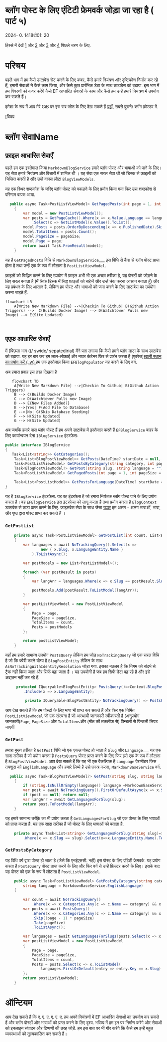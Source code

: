 # ब्लॉग पोस्ट के लिए एंटिटी फ्रेमवर्क जोड़ा जा रहा है ( पार्ट ५)

<!--category-- ASP.NET, Entity Framework -->
<datetime class="hidden">2024- 0. 1418टी01: 20</datetime>

हिस्से में देखें [1](/blog/addingentityframeworkforblogpostspt1) और [2](/blog/addingentityframeworkforblogpostspt2) और [3](/blog/addingentityframeworkforblogpostspt3) और [4](/blog/addingentityframeworkforblogpostspt4) पिछले चरण के लिए.

# परिचय

पहले भाग में हम कैसे डाटाबेस सेट करने के लिए कवर, कैसे हमारे नियंत्रण और दृष्टिकोण निर्माण कर रहे हैं, हमारी सेवाओं ने कैसे काम किया, और कैसे कुछ प्रारंभिक डेटा के साथ डाटाबेस को बढ़ाया. इस भाग में हम विवरणों को कवर करेंगे कैसे EF आधारित सेवाओं के काम और कैसे हम उन्हें हमारे नियंत्रण में उपयोग कर सकते हैं।

हमेशा के रूप में आप मेरे GiB पर इस सब स्रोत के लिए देख सकते हैं [यहाँ](https://github.com/scottgal/mostlylucidweb/tree/main/Mostlylucid/Blog), सबसे पुराने/ ब्लॉग फ़ोल्डर में.

[विषय

# ब्लॉग सेवाName

## फ़ाइल आधारित सेवाएँ

पहले हम एक इस्तेमाल किया `MarkdownBlogService` हमारे ब्लॉग पोस्ट और भाषाओं को पाने के लिए। यह सेवा हमारे नियंत्रण और विचारों में शामिल थी । यह सेवा एक सरल सेवा थी जो डिस्क से फ़ाइलों को चिन्हित करती है और उन्हें वापस लौटा `BlogViewModels`.

यह एक स्थिर शब्दकोश के जरिए ब्लॉग पोस्ट को पकड़ने के लिए प्रयोग किया गया फिर उस शब्दकोश से परिणाम वापस आया.

```csharp
  public async Task<PostListViewModel> GetPagedPosts(int page = 1, int pageSize = 10, string language = EnglishLanguage)
    {
        var model = new PostListViewModel();
        var posts = GetPageCache().Where(x => x.Value.Language == language)
            .Select(x => GetListModel(x.Value)).ToList();
        model.Posts = posts.OrderByDescending(x => x.PublishedDate).Skip((page - 1) * pageSize).Take(pageSize).ToList();
        model.TotalItems = posts.Count();
        model.PageSize = pageSize;
        model.Page = page;
        return await Task.FromResult(model);
    }
```

यह है `GetPagedPosts` विधि से `MarkdownBlogService`___ इस विधि से कैश से ब्लॉग पोस्ट प्राप्त होता है तथा उन्हें एक के रूप में लौटाता है `PostListViewModel`.

फ़ाइलों को चिह्नित करने के लिए उपयोग में फ़ाइल अभी भी एक अच्छा तरीका है, यह पोस्टों को जोड़ने के लिए सरल बनाता है (मैं सिर्फ डिस्क में चिह्न फ़ाइलों को सहेजें और उन्हें चेक करना आसान बनाता हूँ) और यह प्रबंधन के लिए आसान है. लेकिन हम पोस्ट और भाषाओं को जमा करने के लिए डाटाबेस का उपयोग करना चाहते हैं.

```mermaid
flowchart LR
    A[Write New Markdown File] -->|Checkin To Github| B(Github Action Triggers) -->  C(Builds Docker Image) --> D(Watchtower Pulls new Image) --> E(Site Updated)
   
  
```

## एएफ़ आधारित सेवाएँ

में [पिछला भाग ((/ swide/ sepatedirial) मैंने पता लगाया कि कैसे हमने ब्लॉग डाटा के साथ डाटाबेस को बढ़ाया. यह हर बार जब हम लाल-लोफ़ाई और नावर कंटेनर फिर से प्रारंभ करता है (एवरेज)[खाली स्थान का प्रयोग करें (_w) ](blog/dockercompose)हम एक इस्तेमाल किया `EFBlogPopulator` यह करने के लिए वर्ग.

अब हमारा प्रवाह इस तरह दिखता है

```mermaid
   flowchart TD
    A[Write New Markdown File] -->|Checkin To Github| B(Github Action Triggers)
    B --> C(Builds Docker Image)
    C --> D(Watchtower Pulls new Image)
    D --> E{New Files Added?}
    E -->|Yes| F(Add File to Database)
    E -->|No| G(Skip Database Seeding)
    F --> H(Site Updated)
    G --> H(Site Updated)

```

अब जबकि हमारे पास ब्लॉग पोस्ट हैं हम अपने डाटाबेस में इस्तेमाल करते हैं `EFBlogService` बाहर के लिए कार्यान्वयन देना `IBlogService` इंटरफेसः

```csharp
public interface IBlogService
{
   Task<List<string>> GetCategories();
    Task<List<BlogPostViewModel>> GetPosts(DateTime? startDate = null, string category = "");
    Task<PostListViewModel> GetPostsByCategory(string category, int page = 1, int pageSize = 10, string language = MarkdownBaseService.EnglishLanguage);
    Task<BlogPostViewModel?> GetPost(string slug, string language = "");
    Task<PostListViewModel> GetPagedPosts(int page = 1, int pageSize = 10, string language = MarkdownBaseService.EnglishLanguage);
    
    Task<List<PostListModel>> GetPostsForLanguage(DateTime? startDate = null, string category = "", string language = MarkdownBaseService.EnglishLanguage);
}
```

यह है `IBlogService` इंटरफेस. यह वह इंटरफेस है जो हमारा नियंत्रक ब्लॉग पोस्ट पाने के लिए प्रयोग करता है। वह `EFBlogService` इस इंटरफेस को लागू करता है तथा प्रयोग करता है `BlogContext` डाटाबेस से डाटा प्राप्त करने के लिए.
फ़ाइलबेस सेवा के साथ जैसा [ऊपर](#file-based-services) हम अलग - अलग भाषाओं, भाषा, और पृष्ठ द्वारा पोस्ट प्राप्त कर सकते हैं ।

### `GetPostList`

```csharp
    private async Task<PostListViewModel> GetPostList(int count, List<BlogPostEntity> posts, int page, int pageSize)
    {
        var languages = await NoTrackingQuery().Select(x =>
                new { x.Slug, x.LanguageEntity.Name }
            ).ToListAsync();

        var postModels = new List<PostListModel>();

        foreach (var postResult in posts)
        {
            var langArr = languages.Where(x => x.Slug == postResult.Slug).Select(x => x.Name).ToArray();

            postModels.Add(postResult.ToListModel(langArr));
        }

        var postListViewModel = new PostListViewModel
        {
            Page = page,
            PageSize = pageSize,
            TotalItems = count,
            Posts = postModels
        };

        return postListViewModel;
    }
```

यहाँ हम हमारे सामान्य उपयोग `PostsQuery` लेकिन हम जोड़ `NoTrackingQuery` जो एक सरल विधि है जो कि क्वैरी करने योग्य है `BlogPostEntity` लेकिन के साथ `AsNoTrackingWithIdentityResolution` जोड़ा गया. इसका मतलब है कि निगम को संदर्भ से ट्रैक नहीं किया जाता और सिर्फ पढ़ा जाता है । यह उपयोगी है जब हम सिर्फ डेटा पढ़ रहे हैं और इसे अद्यतन नहीं कर रहे हैं.

```csharp
     protected IQueryable<BlogPostEntity> PostsQuery()=>Context.BlogPosts.Include(x => x.Categories)
        .Include(x => x.LanguageEntity);
     
         private IQueryable<BlogPostEntity> NoTrackingQuery() => PostsQuery().AsNoTrackingWithIdentityResolution();
```

आप देख सकते हैं कि हम पोस्टों के लिए भाषा भी प्राप्त कर सकते हैं और फिर एक निर्मित `PostListViewModel` जो एक संरचना है जो अस्थायी जानकारी स्वीकारती है (अनुप्रयोग जानकारी)`Page`, `PageSize` और `TotalItems`और (मौत की तकलीफ़ से) पिन्डली से पिन्डली लिपट जाएगी

### `GetPost`

हमारा मुख्य तरीक़ा है `GetPost` विधि जो एक एकल पोस्ट हो जाता है `Slug` और `Language`___ यह एक सादा तरीका है जो प्रयोग करता है `PostsQuery` पोस्ट प्राप्त करने के लिए फिर इसे एक के रूप में लौटाता है `BlogPostViewModel`.
आप देख सकते हैं कि यह भी एक वैकल्पिक है `Language` पैरामीटर जिस तयशुदा को `EnglishLanguage` और हमारे ज़िम्मे है उसे एकत्र करना, `MarkdownBaseService` वर्ग.

```csharp
  public async Task<BlogPostViewModel?> GetPost(string slug, string language = "")
    {
        if (string.IsNullOrEmpty(language)) language =MarkdownBaseService.EnglishLanguage;
        var post = await NoTrackingQuery().FirstOrDefaultAsync(x => x.Slug == slug && x.LanguageEntity.Name == language);
        if (post == null) return null;
        var langArr = await GetLanguagesForSlug(slug);
        return post.ToPostModel(langArr);
    }
```

यह हमारे सामान्य तरीक़े का भी प्रयोग करता है `GetLanguagesForSlug` जो एक पोस्ट के लिए भाषाओं को प्राप्त करता है. यह एक सादा तरीका है जो पोस्ट के लिए भाषाओं को बताता है.

```csharp
    private async Task<List<string>> GetLanguagesForSlug(string slug)=> await NoTrackingQuery()
        .Where(x => x.Slug == slug).Select(x=>x.LanguageEntity.Name).ToListAsync();
```

### `GetPostsByCategory`

यह विधि वर्ग द्वारा पोस्ट हो जाता है (जैसे कि एनईएससी. नहीं) इस पोस्ट के लिए एंटिटी फ्रेमवर्क. यह प्रयोग करता है `PostsQuery` पोस्ट प्राप्त करने के लिए और फिर वर्ग से उन्हें फ़िल्टर करने के लिए। इसके बाद यह पोस्ट को एक के रूप में लौटाता है `PostListViewModel`.

```csharp
    public async Task<PostListViewModel> GetPostsByCategory(string category, int page = 1, int pageSize = 10,
        string language = MarkdownBaseService.EnglishLanguage)
    {
        
        var count = await NoTrackingQuery()
            .Where(x => x.Categories.Any(c => c.Name == category) && x.LanguageEntity.Name == language).CountAsync();
        var posts = await PostsQuery()
            .Where(x => x.Categories.Any(c => c.Name == category) && x.LanguageEntity.Name == language)
            .Skip((page - 1) * pageSize)
            .Take(pageSize)
            .ToListAsync();

        var languages = await GetLanguagesForSlugs(posts.Select(x => x.Slug).ToList());
        var postListViewModel = new PostListViewModel
        {
            Page = page,
            PageSize = pageSize,
            TotalItems = count,
            Posts = posts.Select(x => x.ToListModel(
                languages.FirstOrDefault(entry => entry.Key == x.Slug).Value.ToArray())).ToList()
        };
        return postListViewModel;
    }
```

# ऑन्टियम

आप देख सकते हैं कि ए. ए. ए. ए. ए. ए. हम अपने नियंत्रणों में EF आधारित सेवाओं का उपयोग कर सकते हैं और ब्लॉग पोस्टों और भाषाओं को प्राप्त करने के लिए दृश्य.
भविष्य में हम इन पर निर्माण करेंगे और सेवाओं को इनलाइन संपादन और टिप्पणी की तरह जोड़ें.
हम इस बात पर भी गौर करेंगे कि कैसे हम इन्हें बहुल व्यवस्थाओं को तुल्यकालित कर सकते हैं।